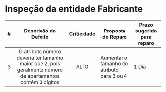 # Inspeção da entidade Fabricante

| # |                                                              Descrição do Defeito                                                              | Criticidade | Proposta do Reparo                                                                                                              | Prazo sugerido para reparo |
|:-:|:----------------------------------------------------------------------------------------------------------------------------------------------:|:-----------:|---------------------------------------------------------------------------------------------------------------------------------|----------------------------|
| 3 | O atributo número deveria ter tamanho maior que 2, pois geralmente número de apartamentos contém 3 dígitos |    ALTO    | Aumentar o tamanho do atributo para 3 ou 4                                       | 1 Dia                      |
